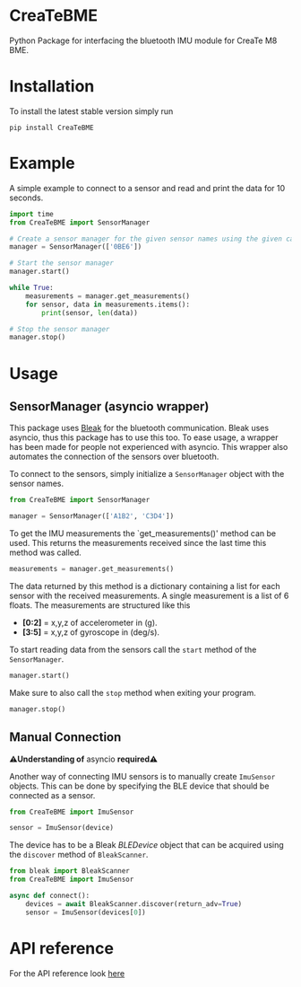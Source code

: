 # CreaTeBME
Python Package for interfacing the bluetooth IMU module for CreaTe M8 BME.

# Installation
To install the latest stable version simply run
```shell
pip install CreaTeBME
```

# Example
A simple example to connect to a sensor and read and print the data for 10 seconds.
```python
import time
from CreaTeBME import SensorManager

# Create a sensor manager for the given sensor names using the given callback
manager = SensorManager(['0BE6'])

# Start the sensor manager
manager.start()

while True:
    measurements = manager.get_measurements()
    for sensor, data in measurements.items():
        print(sensor, len(data))

# Stop the sensor manager
manager.stop()
```

# Usage

## SensorManager (asyncio wrapper)
This package uses [Bleak](https://github.com/hbldh/bleak) for the bluetooth communication.
Bleak uses asyncio, thus this package has to use this too.
To ease usage, a wrapper has been made for people not experienced with asyncio.
This wrapper also automates the connection of the sensors over bluetooth.

To connect to the sensors, simply initialize a `SensorManager` object with the sensor names.
```python
from CreaTeBME import SensorManager

manager = SensorManager(['A1B2', 'C3D4'])
```

To get the IMU measurements the `get_measurements()' method can be used.
This returns the measurements received since the last time this method was called.
```python
measurements = manager.get_measurements()
```

The data returned by this method is a dictionary containing a list for each sensor with the received measurements.
A single measurement is a list of 6 floats.
The measurements are structured like this
- **[0:2]** = x,y,z of accelerometer in (g).
- **[3:5]** = x,y,z of gyroscope in (deg/s).

To start reading data from the sensors call the `start` method of the `SensorManager`.
```python
manager.start()
```

Make sure to also call the `stop` method when exiting your program.
```python
manager.stop()
```
## Manual Connection
⚠️**Understanding of** asyncio **required**⚠️

Another way of connecting IMU sensors is to manually create `ImuSensor` objects.
This can be done by specifying the BLE device that should be connected as a sensor.
```python
from CreaTeBME import ImuSensor

sensor = ImuSensor(device)
```

The device has to be a Bleak _BLEDevice_ object that can be acquired using the `discover` method of `BleakScanner`.
```python
from bleak import BleakScanner
from CreaTeBME import ImuSensor

async def connect():
    devices = await BleakScanner.discover(return_adv=True)
    sensor = ImuSensor(devices[0])
```

# API reference

For the API reference look [here](./docs/api.md)